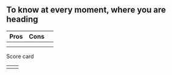 

## To know at every moment, where you are heading 

| Pros | Cons |     |
| ---- | ---- | --- |
|      |      |     |
|      |      |     |


Score card 


|     |     |
| --- | --- |
|     |     |
